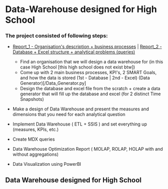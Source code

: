 # Data-Warehouse designed for High School

### The project consisted of following steps:
- [Report_1 - Organisation's description + business processes](https://github.com/JanGniedziejko/Data-Warehouse/blob/main/ProcessesSpecifiation.pdf) | [Report_2 - Database + Excel structure + analytical problems (queries)](https://github.com/JanGniedziejko/Data-Warehouse/blob/main/RequirementsProsessSpecification-2.pdf)
  - Find an organisation that we will design a data warehouse for (in this case High School [this high school does not exist btw])
  - Come up with 2 main business processes, KPI's, 2 SMART Goals, and how the data is stored (1st - Database | 2nd - Excel) (Data Generator)[/Data_Generator.py]
  - Design the database and excel file from the scratch + create a data generator that will fill up the database and excel (for 2 distinct Time Snapshots)

- Make a design of Data Warehouse and present the measures and dimensions that you need for each analytical question
- Implement Data Warehouse ( ETL + SSIS ) and set everything up (measures, KPIs, etc.)
- Create MDX queries
- Data Warehouse Optimization Report ( MOLAP, ROLAP, HOLAP with and without aggregations) 
- Data Visualization using PowerBI

## Data Warehouse designed for High School



